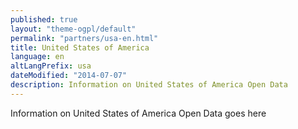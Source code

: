 ```yaml
---
published: true
layout: "theme-ogpl/default"
permalink: "partners/usa-en.html"
title: United States of America
language: en
altLangPrefix: usa
dateModified: "2014-07-07"
description: Information on United States of America Open Data
---
```


Information on United States of America Open Data goes here
